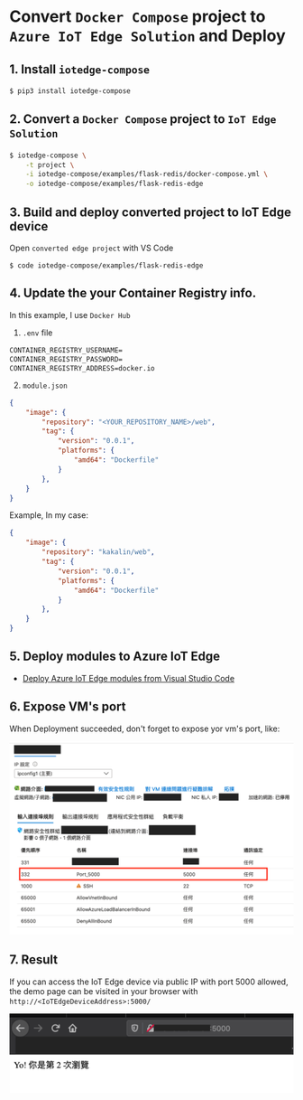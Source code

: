 # Convert `Docker Compose` project to `Azure IoT Edge Solution` and Deploy

## 1. Install `iotedge-compose`

```bash
$ pip3 install iotedge-compose
```

## 2. Convert a `Docker Compose` project to `IoT Edge Solution`

```bash
$ iotedge-compose \
    -t project \
    -i iotedge-compose/examples/flask-redis/docker-compose.yml \
    -o iotedge-compose/examples/flask-redis-edge
```

## 3. Build and deploy converted project to IoT Edge device

Open `converted edge project` with VS Code

```
$ code iotedge-compose/examples/flask-redis-edge
```

## 4. Update the your Container Registry info.

In this example, I use `Docker Hub`


1. `.env` file

```
CONTAINER_REGISTRY_USERNAME=
CONTAINER_REGISTRY_PASSWORD=
CONTAINER_REGISTRY_ADDRESS=docker.io
```

2. `module.json`

```json
{
    "image": {
        "repository": "<YOUR_REPOSITORY_NAME>/web",
        "tag": {
            "version": "0.0.1",
            "platforms": {
                "amd64": "Dockerfile"
            }
        },
    }
}
```

Example, In my case:

```json
{
    "image": {
        "repository": "kakalin/web",
        "tag": {
            "version": "0.0.1",
            "platforms": {
                "amd64": "Dockerfile"
            }
        },
    }
}
```

## 5. Deploy modules to Azure IoT Edge

- [Deploy Azure IoT Edge modules from Visual Studio Code](https://github.com/kaka-lin/azure-notes/blob/master/iotedge/01_deploy_modules.md)

## 6. Expose VM's port

When Deployment succeeded, don't forget to expose yor vm's port, like:

![](images/expose_vm_port.png)

## 7. Result

If you can access the IoT Edge device via public IP with port 5000 allowed,
the demo page can be visited in your browser with `http://<IoTEdgeDeviceAddress>:5000/`

![](images/iotedge-compose-result.png)
